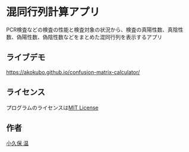 # 混同行列計算アプリ

PCR検査などの検査の性能と検査対象の状況から、検査の真陽性数、真陰性数、偽陽性数、偽陰性数などをまとめた混同行列を表示するアプリ

## ライブデモ
https://akokubo.github.io/confusion-matrix-calculator/

## ライセンス
プログラムのライセンスは[MIT License](LICENSE)

## 作者
[小久保 温](https://akokubo.github.io/)

